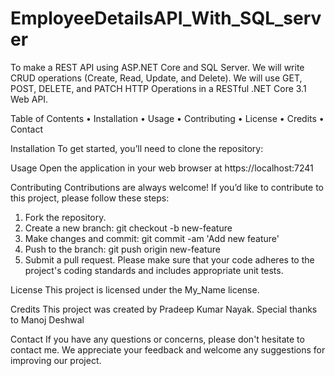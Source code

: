 # EmployeeDetailsAPI_With_SQL_server
To make a REST API using ASP.NET Core and SQL Server. We will write CRUD operations (Create, Read, Update, and Delete). We will use GET, POST, DELETE, and PATCH HTTP Operations in a RESTful .NET Core 3.1 Web API.


Table of Contents
•	Installation
•	Usage
•	Contributing
•	License
•	Credits
•	Contact


Installation
To get started, you’ll need to clone the repository: 
 

Usage
Open the application in your web browser at https://localhost:7241
 

Contributing
Contributions are always welcome! If you’d like to contribute to this project, please follow these steps:
1.	Fork the repository.
2.	Create a new branch: git checkout -b new-feature
3.	Make changes and commit: git commit -am 'Add new feature'
4.	Push to the branch: git push origin new-feature
5.	Submit a pull request.
Please make sure that your code adheres to the project's coding standards and includes appropriate unit tests.

License
This project is licensed under the My_Name license.

Credits
This project was created by Pradeep Kumar Nayak. Special thanks to Manoj Deshwal

Contact
If you have any questions or concerns, please don't hesitate to contact me. We appreciate your feedback and welcome any suggestions for improving our project.




